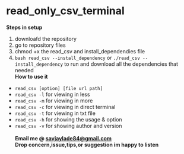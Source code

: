 # read_only_csv_terminal<br>
**Steps in setup**<br>
1. downloafd the repository<br>
2. go to repository files<br>
3. chmod +x the read_csv and install_dependendies  file<br>
4. `bash read_csv --install_dependency` or `./read_csv --install_dependency` 
to run and download all the dependencies that needed<br>
**How to use it**<br>
* `read_csv [option] [file url path]`<br>
* `read_csv -l` for viewing in less<br>
* `read_csv -m` for viewing in more<br>
* `read_csv -c` for viewing in direct terminal<br>
* `read_csv -t` for viewing in txt file<br>
* `read_csv -h` for showing the usage & option<br>
* `read_csv -v` for showing author and version<br><br>
**Email me @ savjaylade84@gmail.com**<br>
**Drop concern,issue,tips,or suggestion im happy to listen**<br>

